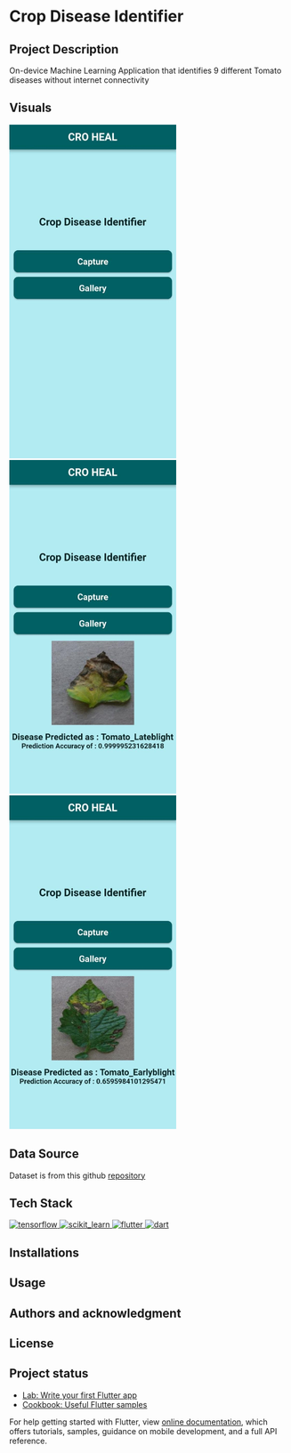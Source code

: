 # Crop Disease Identifier

## Project Description
On-device Machine Learning Application that identifies 9 different Tomato diseases without internet connectivity

## Visuals

<a href="" target="_blank" rel="noreferrer"> <img src="https://github.com/Nagarjunasagar/Crop-disease-Identification-using-On-Device-Machine-Learning/blob/Main_Branch/assets/images/screenshot_1.jpg" alt="scikit_learn" width="300" height="600"/> </a>  <a href="https://scikit-learn.org/" target="_blank" rel="noreferrer"> <img src="https://github.com/Nagarjunasagar/Crop-disease-Identification-using-On-Device-Machine-Learning/blob/Main_Branch/assets/images/screenshot_2.jpg" alt="scikit_learn" width="300" height="600"/> </a> <a href="https://scikit-learn.org/" target="_blank" rel="noreferrer"> <img src="https://github.com/Nagarjunasagar/Crop-disease-Identification-using-On-Device-Machine-Learning/blob/Main_Branch/assets/images/screenshot_3.jpg" alt="scikit_learn" width="300" height="600"/> </a>

## Data Source
 Dataset is from this github [repository](https://github.com/spMohanty/PlantVillage-Dataset)

## Tech Stack
 <a href="https://www.tensorflow.org" target="_blank" rel="noreferrer"> <img src="https://www.vectorlogo.zone/logos/tensorflow/tensorflow-icon.svg" alt="tensorflow" width="40" height="40"/> </a> <a href="https://scikit-learn.org/" target="_blank" rel="noreferrer"> <img src="https://upload.wikimedia.org/wikipedia/commons/0/05/Scikit_learn_logo_small.svg" alt="scikit_learn" width="40" height="40"/> </a> <a href="https://flutter.dev" target="_blank" rel="noreferrer"> <img src="https://www.vectorlogo.zone/logos/flutterio/flutterio-icon.svg" alt="flutter" width="40" height="40"/> </a> <a href="https://dart.dev" target="_blank" rel="noreferrer"> <img src="https://www.vectorlogo.zone/logos/dartlang/dartlang-icon.svg" alt="dart" width="40" height="40"/> </a> 

## Installations

## Usage
## Authors and acknowledgment
## License
## Project status


- [Lab: Write your first Flutter app](https://flutter.dev/docs/get-started/codelab)
- [Cookbook: Useful Flutter samples](https://flutter.dev/docs/cookbook)

For help getting started with Flutter, view 
[online documentation](https://flutter.dev/docs), which offers tutorials,
samples, guidance on mobile development, and a full API reference.
